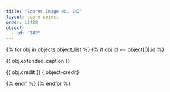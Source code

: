 ```yaml
---
title: "Scores Image No. 142"
layout: score-object
order: 11420
object:
  - id: "142"
---
```


{% for obj in objects.object_list %}
{% if obj.id == object[0].id %}

{{ obj.extended_caption }}

{{ obj.credit }} {.object-credit}

{% endif %}
{% endfor %}
